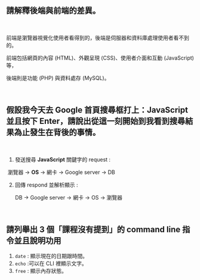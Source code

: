 ## 請解釋後端與前端的差異。

<br />

前端是瀏覽器視覺化使用者看得到的，後端是伺服器和資料庫處理使用者看不到的。

前端包括網頁的內容 (HTML)、外觀呈現 (CSS)、使用者介面和互動 (JavaScript) 等，

後端則是功能 (PHP) 與資料處存 (MySQL)。

<br />

## 假設我今天去 Google 首頁搜尋框打上：JavaScript 並且按下 Enter，請說出從這一刻開始到我看到搜尋結果為止發生在背後的事情。

<br />

1. 發送搜尋 **JavaScript** 關鍵字的 request :

​       瀏覽器 &rarr; **OS** &rarr; 網卡 &rarr; Google server &rarr; DB

2. 回傳 respond 並解析顯示 :

      DB &rarr; Google server &rarr; 網卡 &rarr; OS &rarr; 瀏覽器

<br />

## 請列舉出 3 個「課程沒有提到」的 command line 指令並且說明功用



1. `date` : 顯示現在的日期跟時間。
2. `echo` :可以在 CLI 裡顯示文字。
3. `free` : 顯示內存狀態。